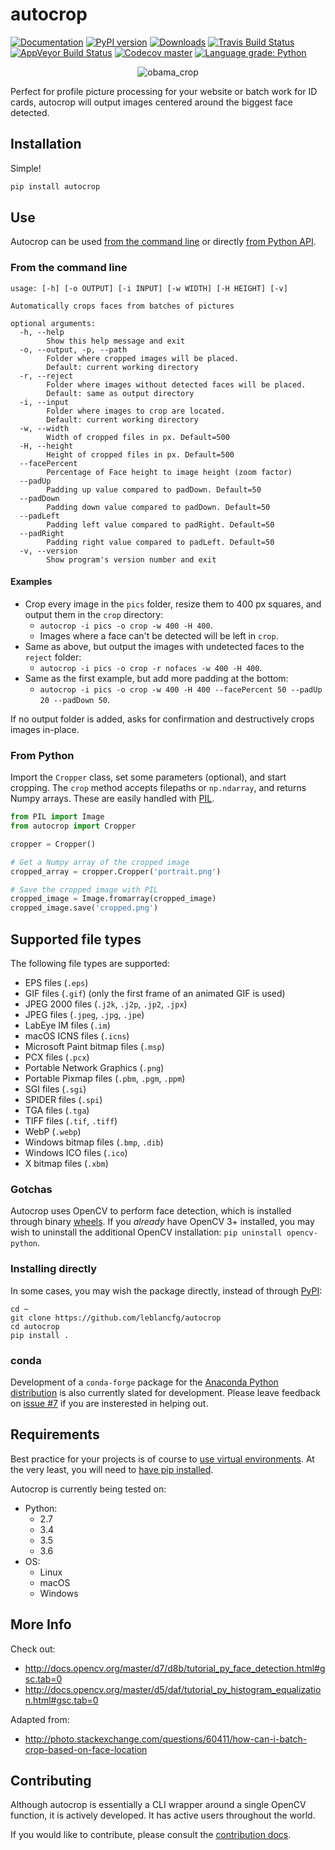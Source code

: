 # autocrop
[![Documentation](https://img.shields.io/badge/docs-passing-success.svg)](https://leblancfg.com/autocrop) [![PyPI version](https://badge.fury.io/py/autocrop.svg)](https://badge.fury.io/py/autocrop) [![Downloads](https://pepy.tech/badge/autocrop)](https://pepy.tech/project/autocrop)
[![Travis Build Status](https://img.shields.io/travis/leblancfg/autocrop/master.svg)](https://travis-ci.org/leblancfg/autocrop) [![AppVeyor Build Status](https://img.shields.io/appveyor/ci/leblancfg/autocrop/master.svg?label=%22Windows%22)](https://ci.appveyor.com/project/leblancfg/autocrop/branch/master) [![Codecov master](https://img.shields.io/codecov/c/github/leblancfg/autocrop/master.svg)](https://codecov.io/gh/leblancfg/autocrop) [![Language grade: Python](https://img.shields.io/lgtm/grade/python/g/leblancfg/autocrop.svg?logo=lgtm&logoWidth=18)](https://lgtm.com/projects/g/leblancfg/autocrop/context:python)

<p align="center"><img title="obama_crop" src="https://cloud.githubusercontent.com/assets/15659410/10975709/3e38de48-83b6-11e5-8885-d95da758ca17.png"></p>

Perfect for profile picture processing for your website or batch work for ID cards, autocrop will output images centered around the biggest face detected.

## Installation
Simple!

~~~sh
pip install autocrop
~~~

## Use
Autocrop can be used [from the command line](#from-the-command-line) or directly [from Python API](#from-python).

### From the command line

	usage: [-h] [-o OUTPUT] [-i INPUT] [-w WIDTH] [-H HEIGHT] [-v]

	Automatically crops faces from batches of pictures

	optional arguments:
	  -h, --help
	  		Show this help message and exit
	  -o, --output, -p, --path
			Folder where cropped images will be placed.
			Default: current working directory
	  -r, --reject
			Folder where images without detected faces will be placed.
			Default: same as output directory
	  -i, --input
			Folder where images to crop are located.
			Default: current working directory
	  -w, --width
			Width of cropped files in px. Default=500
	  -H, --height
			Height of cropped files in px. Default=500
	  --facePercent
	  		Percentage of Face height to image height (zoom factor)
	  --padUp
	  		Padding up value compared to padDown. Default=50
	  --padDown
	  		Padding down value compared to padDown. Default=50
	  --padLeft
	  		Padding left value compared to padRight. Default=50
	  --padRight
	  		Padding right value compared to padLeft. Default=50
	  -v, --version
	  		Show program's version number and exit

#### Examples

* Crop every image in the `pics` folder, resize them to 400 px squares, and output them in the `crop` directory:
	- `autocrop -i pics -o crop -w 400 -H 400`.
	- Images where a face can't be detected will be left in `crop`.
* Same as above, but output the images with undetected faces to the `reject` folder:
	- `autocrop -i pics -o crop -r nofaces -w 400 -H 400`.
* Same as the first example, but add more padding at the bottom:
	- `autocrop -i pics -o crop -w 400 -H 400 --facePercent 50 --padUp 20 --padDown 50`.
	
If no output folder is added, asks for confirmation and destructively crops images in-place.

### From Python
Import the `Cropper` class, set some parameters (optional), and start cropping. The `crop` method accepts filepaths or `np.ndarray`, and returns Numpy arrays. These are easily handled with [PIL](https://pillow.readthedocs.io/).

~~~python
from PIL import Image
from autocrop import Cropper

cropper = Cropper()

# Get a Numpy array of the cropped image
cropped_array = cropper.Cropper('portrait.png')

# Save the cropped image with PIL
cropped_image = Image.fromarray(cropped_image)
cropped_image.save('cropped.png')
~~~

## Supported file types

The following file types are supported:

- EPS files (`.eps`)
- GIF files (`.gif`) (only the first frame of an animated GIF is used)
- JPEG 2000 files (`.j2k`, `.j2p`, `.jp2`, `.jpx`)
- JPEG files (`.jpeg`, `.jpg`, `.jpe`)
- LabEye IM files (`.im`)
- macOS ICNS files (`.icns`)
- Microsoft Paint bitmap files (`.msp`)
- PCX files (`.pcx`)
- Portable Network Graphics (`.png`)
- Portable Pixmap files (`.pbm`, `.pgm`, `.ppm`)
- SGI files (`.sgi`)
- SPIDER files (`.spi`)
- TGA files (`.tga`)
- TIFF files (`.tif`, `.tiff`)
- WebP (`.webp`)
- Windows bitmap files (`.bmp`, `.dib`)
- Windows ICO files (`.ico`)
- X bitmap files (`.xbm`)


### Gotchas
Autocrop uses OpenCV to perform face detection, which is installed through binary [wheels](http://pythonwheels.com/). If you *already* have OpenCV 3+ installed, you may wish to uninstall the additional OpenCV installation: `pip uninstall opencv-python`.

### Installing directly
In some cases, you may wish the package directly, instead of through [PyPI](https://pypi.python.org/pypi):

~~~
cd ~
git clone https://github.com/leblancfg/autocrop
cd autocrop
pip install .
~~~

### conda
Development of a `conda-forge` package for the [Anaconda Python distribution](https://www.anaconda.com/download/) is also currently slated for development. Please leave feedback on [issue #7](https://github.com/leblancfg/autocrop/issues/7) if you are insterested in helping out.

## Requirements
Best practice for your projects is of course to [use virtual environments](http://docs.python-guide.org/en/latest/dev/virtualenvs/). At the very least, you will need to [have pip installed](https://pip.pypa.io/en/stable/installing/).

Autocrop is currently being tested on:

* Python:
    - 2.7
    - 3.4
    - 3.5
    - 3.6
* OS:
    - Linux
    - macOS
    - Windows

## More Info
Check out:

* http://docs.opencv.org/master/d7/d8b/tutorial_py_face_detection.html#gsc.tab=0
* http://docs.opencv.org/master/d5/daf/tutorial_py_histogram_equalization.html#gsc.tab=0

Adapted from:

* http://photo.stackexchange.com/questions/60411/how-can-i-batch-crop-based-on-face-location

## Contributing

Although autocrop is essentially a CLI wrapper around a single OpenCV function, it is actively developed. It has active users throughout the world.

If you would like to contribute, please consult the [contribution docs](CONTRIBUTING.md).
